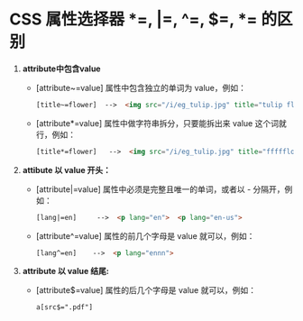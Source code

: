 # CSS 属性选择器 *=, |=, ^=, $=, *= 的区别
1. **attribute中包含value**
    
    * [attribute~=value] 属性中包含独立的单词为 value，例如：
        ```html
        [title~=flower]  -->  <img src="/i/eg_tulip.jpg" title="tulip flower" />
        ```
    * [attribute*=value] 属性中做字符串拆分，只要能拆出来 value 这个词就行，例如：
        ```html
        [title*=flower]   -->  <img src="/i/eg_tulip.jpg" title="ffffflowerrrrrr" />
        ```
2. **attibute 以 value 开头：**
    
    * [attribute|=value] 属性中必须是完整且唯一的单词，或者以 - 分隔开，例如：
        ```html
        [lang|=en]     -->  <p lang="en">  <p lang="en-us">
        ```
    * [attribute^=value] 属性的前几个字母是 value 就可以，例如：
        ```html
        [lang^=en]    -->  <p lang="ennn">
        ```
3. **attribute 以 value 结尾:**

    * [attribute$=value] 属性的后几个字母是 value 就可以，例如：
        ```html
        a[src$=".pdf"]
        ```